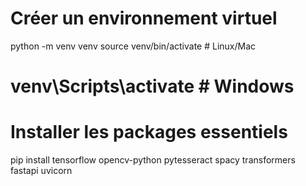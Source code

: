 # Créer un environnement virtuel
python -m venv venv
source venv/bin/activate  # Linux/Mac
# venv\Scripts\activate  # Windows

# Installer les packages essentiels
pip install tensorflow opencv-python pytesseract spacy transformers fastapi uvicorn